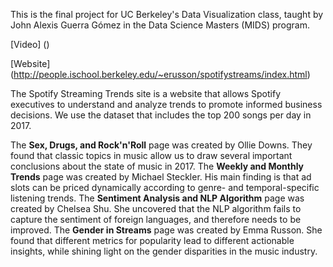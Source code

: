 This is the final project for UC Berkeley's Data Visualization class, taught by John Alexis Guerra Gómez in the Data Science Masters (MIDS) program.

[Video] ()


[Website] (http://people.ischool.berkeley.edu/~erusson/spotifystreams/index.html)



The Spotify Streaming Trends site is a website that allows Spotify executives to understand and analyze trends to promote informed business decisions. We use the dataset that includes the top 200 songs per day in 2017. 

The **Sex, Drugs, and Rock'n'Roll** page was created by Ollie Downs. They found that classic topics in music allow us to draw several important conclusions about the state of music in 2017.
The **Weekly and Monthly Trends** page was created by Michael Steckler. His main finding is that ad slots can be priced  dynamically according to genre- and temporal-specific listening trends.
The **Sentiment Analysis and NLP Algorithm** page was created by Chelsea Shu. She uncovered that the NLP algorithm fails to capture the sentiment of foreign languages, and therefore needs to be improved.
The **Gender in Streams** page was created by Emma Russon. She found that different metrics for popularity lead to different actionable insights, while shining light on the gender disparities in the music industry.
